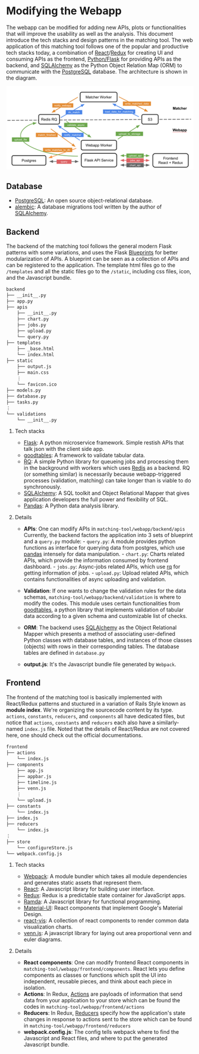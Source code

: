 # Modifying the Webapp

The webapp can be modified for adding new APIs, plots or functionalities that will improve the usability as well as the analysis. This document introduce the tech stacks and design patterns in the matching tool. The web application of this matching tool follows one of the popular and productive tech stacks today, a combination of [React](https://reactjs.org/)/[Redux](https://github.com/reduxjs/react-redux) for creating UI and consuming APIs as the frontend, [Python/Flask](http://flask.pocoo.org/) for providing APIs as the backend, and [SQLAlchemy](https://www.sqlalchemy.org/) as the Python Object Relation Map (ORM) to communicate with the [PostgreSQL](https://www.postgresql.org/) database. The architecture is shown in the diagram.

![diagram](diagram.png)

## Database

- [PostgreSQL](https://www.postgresql.org/): An open source object-relational database.
- [alembic](http://alembic.zzzcomputing.com/en/latest/): A database migrations tool written by the author of [SQLAlchemy](https://www.sqlalchemy.org/).

## Backend

The backend of the matching tool follows the general modern Flask patterns with some variations, and uses the Flask [Blueprints](http://flask.pocoo.org/docs/1.0/blueprints/) for better modularization of APIs. A blueprint can be seen as a collection of APIs and can be registered to the application. The template html files go to the `/templates` and all the static files go to the `/static`, including css files, icon, and the Javascript bundle.

```
backend
├── __init__.py
├── app.py
├── apis
    ├── __init__.py
    ├── chart.py
    ├── jobs.py
    ├── upload.py
    └── query.py
├── templates
    ├── _base.html
    └── index.html
├── static
    ├── output.js
    ├── main.css
    ⋮
    └── favicon.ico
├── models.py
├── database.py
├── tasks.py
⋮
└── validations
    └── __init__.py
```

1. Tech stacks
    - [Flask](http://flask.pocoo.org/): A python microservice framework. Simple restish APIs that talk json with the client side app.
    - [goodtables](https://github.com/frictionlessdata/goodtables-py): A framework to validate tabular data.
    - [RQ](http://python-rq.org/): A simple Python library for queueing jobs and processing them in the background with workers which uses [Redis](https://github.com/andymccurdy/redis-py) as a backend. RQ (or something similar) is necessarily because webapp-triggered processes (validation, matching) can take longer than is viable to do synchronously.
    - [SQLAlchemy](https://www.sqlalchemy.org/): A SQL toolkit and Object Relational Mapper that gives application developers the full power and flexibility of SQL.
    - [Pandas](https://pandas.pydata.org/): A Python data analysis library.

2. Details

    - **APIs**: One can modify APIs in `matching-tool/webapp/backend/apis`  Currently, the backend factors the application into 3 sets of blueprint and a `query.py` module:
            - `query.py`: A module provides python functions as interface for querying data from postgres, which use [pandas](https://pandas.pydata.org/) intensely for data manipulation.
            - `chart.py`: Charts related APIs, which provide the information consumed by frontend dashboard.
            - `jobs.py`: Async-jobs related APIs, which use [rq](http://python-rq.org/) for getting information of jobs.
            - `upload.py`: Upload related APIs, which contains functionalities of async uploading and validation.


    - **Validation**: If one wants to change the validation rules for the data schemas, `matching-tool/webapp/backend/validation` is where to modify the codes. This module uses certain functionalities from [goodtables](https://github.com/frictionlessdata/goodtables.io), a python library that implements validation of tabular data according to a given schema and customizable list of checks.

    - **ORM**: The backend uses [SQLAlchemy](http://www.sqlalchemy.org/) as the Object Relational Mapper which presents a method of associating user-defined Python classes with database tables, and instances of those classes (objects) with rows in their corresponding tables. The database tables are defined in `database.py`

    - **output.js**: It's the Javascript bundle file generated by `Webpack`.


## Frontend

The frontend of the matching tool is basically implemented with React/Redux patterns and stuctured in a variation of Rails Style known as **module index**. We're organizing the sourcecode content by its type. `actions`, `constants`, `reducers`, and `components` all have dedicated files, but notice that `actions`, `constants` and `reducers` each also have a similarly-named `index.js` file. Noted that the details of React/Redux are not covered here, one should check out the official documentations.

```
frontend
├── actions
    └── index.js
├── components
    ├── app.js
    ├── appbar.js
    ├── timeline.js
    ├── venn.js
    ⋮
    └── upload.js
├── constants
    └── index.js
├── index.js
├── reducers
    └── index.js
⋮
├── store
    └── configureStore.js
└── webpack.config.js
```

1. Tech stacks
    - [Webpack](https://webpack.js.org/): A module bundler which takes all module dependencies and generates static assets that represent them.
    - [React](https://reactjs.org/): A Javascript library for building user interface.
    - [Redux](https://redux.js.org/): Redux is a predictable state container for JavaScript apps.
    - [Ramda](https://ramdajs.com/): A Javascript library for functional programming.
    - [Material-UI](https://v0.material-ui.com/#/): React components that implement Google's Material Design.
    - [react-vis](https://uber.github.io/react-vis/): A collection of react components to render common data visualization charts.
    - [venn.js](https://github.com/benfred/venn.js/): A javascript library for laying out area proportional venn and euler diagrams.

2. Details
    - **React components**: One can modify frontend React components in `matching-tool/webapp/frontend/components`. React lets you define components as classes or functions which split the UI into independent, reusable pieces, and think about each piece in isolation.
    - **Actions**: In Redux, [Actions](https://redux.js.org/basics/actions) are payloads of information that send data from your application to your store which can be found the codes in `matching-tool/webapp/frontend/actions`
    - **Reducers**: In Redux, [Reducers](https://redux.js.org/basics/reducers) specify how the application's state changes in response to actions sent to the store which can be found in `matching-tool/webapp/frontend/reducers`
    - **webpack.config.js**: The config tells webpack where to find the Javascript and React files, and where to put the generated Javascript bundle.

